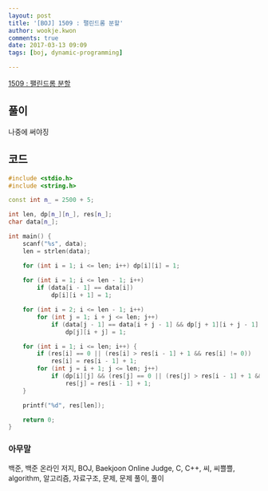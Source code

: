 ```yaml
---
layout: post
title: '[BOJ] 1509 : 팰린드롬 분할'
author: wookje.kwon
comments: true
date: 2017-03-13 09:09
tags: [boj, dynamic-programming]

---
```


[1509 : 팰린드롬 분할](https://www.acmicpc.net/problem/1509)

## 풀이

나중에 써야징

## 코드

```cpp
#include <stdio.h>
#include <string.h>

const int n_ = 2500 + 5;

int len, dp[n_][n_], res[n_];
char data[n_];

int main() {
	scanf("%s", data);
	len = strlen(data);

	for (int i = 1; i <= len; i++) dp[i][i] = 1;
	
	for (int i = 1; i <= len - 1; i++)
		if (data[i - 1] == data[i])
			dp[i][i + 1] = 1;

	for (int i = 2; i <= len - 1; i++)
		for (int j = 1; i + j <= len; j++)
			if (data[j - 1] == data[i + j - 1] && dp[j + 1][i + j - 1] == 1)
				dp[j][i + j] = 1;

	for (int i = 1; i <= len; i++) {
		if (res[i] == 0 || (res[i] > res[i - 1] + 1 && res[i] != 0))
			res[i] = res[i - 1] + 1;
		for (int j = i + 1; j <= len; j++)
			if (dp[i][j] && (res[j] == 0 || (res[j] > res[i - 1] + 1 && res[j] != 0)))
				res[j] = res[i - 1] + 1;
	}

	printf("%d", res[len]);

	return 0;
}
```

### 아무말  
백준, 백준 온라인 저지, BOJ, Baekjoon Online Judge, C, C++, 씨, 씨쁠쁠, algorithm, 알고리즘, 자료구조, 문제, 문제 풀이, 풀이
